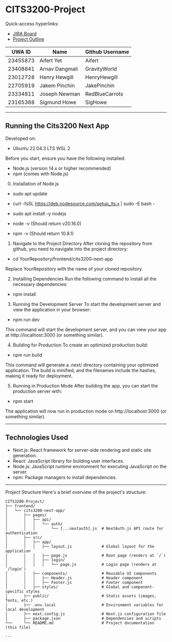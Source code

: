 # CITS3200-Project

Quick-access hyperlinks:

- [JIRA Board](https://cits3200team5.atlassian.net/jira/software/projects/SCRUM/boards/1)
- [Project Outline](https://uniwa-my.sharepoint.com/:w:/r/personal/23408841_student_uwa_edu_au/_layouts/15/Doc.aspx?sourcedoc=%7B5D3EBC7B-4245-4875-B1CF-AA6C431C241A%7D&file=CITS3200%20-%20Radio%20Project.docx&action=default&mobileredirect=true)

| UWA ID   | Name           | Github Username |
| -------- | -------------- | --------------- |
| 23455873 | Aifert Yet     | Aifert          |
| 23408841 | Arnav Dangmali | GravityWorld    |
| 23012728 | Henry Hewgill  | HenryHewgill    |
| 22705919 | Jakem Pinchin  | JakePinchin     |
| 23334811 | Joseph Newman  | RedBlueCarrots  |
| 23165388 | Sigmund Howe   | SigHowe         |

---

## Running the Cits3200 Next App

Developed on:

- Ubuntu 22.04.3 LTS WSL 2

Before you start, ensure you have the following installed:

- Node.js (version 14.x or higher recommended)
- npm (comes with Node.js)

0. Installation of Node.js

- sudo apt update
- curl -fsSL https://deb.nodesource.com/setup_lts.x | sudo -E bash -
- sudo apt install -y nodejs

- node -v (Should return v20.16.0)
- npm -v (Should return 10.8.1)

1. Navigate to the Project Directory
   After cloning the repository from github, you need to navigate into the project directory:

- cd YourRepository/frontend/cits3200-next-app

Replace YourRepository with the name of your cloned repository.

2. Installing Dependencies
   Run the following command to install all the necessary dependencies:

- npm install

3. Running the Development Server
   To start the development server and view the application in your browser:

- npm run dev

This command will start the development server, and you can view your app at http://localhost:3000 (or something similar).

4. Building for Production
   To create an optimized production build:

- npm run build

This command will generate a .next/ directory containing your optimized application. The build is minified, and the filenames include the hashes, making it ready for deployment.

5. Running in Production Mode
   After building the app, you can start the production server with:

- npm start

The application will now run in production mode on http://localhost:3000 (or something similar).

---

## Technologies Used

- Next.js: React framework for server-side rendering and static site generation.
- React: JavaScript library for building user interfaces.
- Node.js: JavaScript runtime environment for executing JavaScript on the server.
- npm: Package managers to install dependencies.

---

Project Structure
Here's a brief overview of the project's structure:

```plaintext
CITS3200-Project/
├── frontend/
│   └── cits3200-next-app/
│       ├── pages/
│       │   ├── api/
│       │   │   └── auth/
│       │   │       └── [...nextauth].js  # NextAuth.js API route for authentication
│       ├── src/
│       │   ├── app/
│       │   │   ├── layout.js             # Global layout for the application
│       │   │   ├── page.js               # Root page (renders at `/`)
│       │   │   ├── login/
│       │   │   │   └── page.js           # Login page (renders at `/login`)
│       │   ├── components/               # Reusable UI components
│       │   │   ├── Header.js             # Header component
│       │   │   ├── Footer.js             # Footer component
│       │   ├── styles/                   # Global and component-specific styles
│       ├── public/                       # Static assets (images, fonts, etc.)
│       ├── .env.local                    # Environment variables for local development
│       ├── next.config.js                # Next.js configuration file
│       ├── package.json                  # Dependencies and scripts
└──     └── README.md                     # Project documentation (this file)

---
